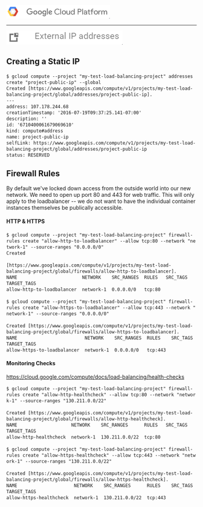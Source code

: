 ![](../images/gcp-platformlogo.png)

---

![](../images/gcp-networking-externalip.png)
## Creating a Static IP


```
$ gcloud compute --project "my-test-load-balancing-project" addresses create "project-public-ip" --global
Created [https://www.googleapis.com/compute/v1/projects/my-test-load-balancing-project/global/addresses/project-public-ip].
---
address: 107.178.244.68
creationTimestamp: '2016-07-19T09:37:25.141-07:00'
description: ''
id: '6710400061679069610'
kind: compute#address
name: project-public-ip
selfLink: https://www.googleapis.com/compute/v1/projects/my-test-load-balancing-project/global/addresses/project-public-ip
status: RESERVED
```

## Firewall Rules

By default we've locked down access from the outside world into our new network. We need to open up port 80 and 443 for web traffic. This will only apply to the loadbalancer -- we do not want to have the individual container instances themselves be publically accessible.

#### HTTP & HTTPS
```
$ gcloud compute --project "my-test-load-balancing-project" firewall-rules create "allow-http-to-loadbalancer" --allow tcp:80 --network "ne
twork-1" --source-ranges "0.0.0.0/0"
Created

[https://www.googleapis.com/compute/v1/projects/my-test-load-balancing-project/global/firewalls/allow-http-to-loadbalancer].
NAME                        NETWORK    SRC_RANGES  RULES   SRC_TAGS  TARGET_TAGS
allow-http-to-loadbalancer  network-1  0.0.0.0/0   tcp:80

$ gcloud compute --project "my-test-load-balancing-project" firewall-rules create "allow-https-to-loadbalancer" --allow tcp:443 --network "
network-1" --source-ranges "0.0.0.0/0"

Created [https://www.googleapis.com/compute/v1/projects/my-test-load-balancing-project/global/firewalls/allow-https-to-loadbalancer].
NAME                         NETWORK    SRC_RANGES  RULES    SRC_TAGS  TARGET_TAGS
allow-https-to-loadbalancer  network-1  0.0.0.0/0   tcp:443
```

#### Monitoring Checks
https://cloud.google.com/compute/docs/load-balancing/health-checks

```
$ gcloud compute --project "my-test-load-balancing-project" firewall-rules create "allow-http-healthcheck" --allow tcp:80 --network "networ
k-1" --source-ranges "130.211.0.0/22"

Created [https://www.googleapis.com/compute/v1/projects/my-test-load-balancing-project/global/firewalls/allow-http-healthcheck].
NAME                    NETWORK    SRC_RANGES      RULES   SRC_TAGS  TARGET_TAGS
allow-http-healthcheck  network-1  130.211.0.0/22  tcp:80

$ gcloud compute --project "my-test-load-balancing-project" firewall-rules create "allow-https-healthcheck" --allow tcp:443 --network "netw
ork-1" --source-ranges "130.211.0.0/22"

Created [https://www.googleapis.com/compute/v1/projects/my-test-load-balancing-project/global/firewalls/allow-https-healthcheck].
NAME                     NETWORK    SRC_RANGES      RULES    SRC_TAGS  TARGET_TAGS
allow-https-healthcheck  network-1  130.211.0.0/22  tcp:443

```
